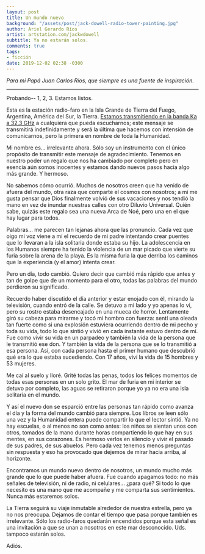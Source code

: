 ```yaml
---
layout: post
title: Un mundo nuevo
background: "/assets/post/jack-dowell-radio-tower-painting.jpg"
author: Ariel Gerardo Ríos
artist: artstation.com/jackwdowell
subtitle: Ya no estarán solos.
comments: true
tags:
- ficción
date: 2019-12-02 02:38 -0300
---
```

*Para mi Papá Juan Carlos Ríos, que siempre es una fuente de inspiración.*

---

Probando-- 1, 2, 3. Estamos listos.

Esta es la estación radio-faro en la Isla Grande de Tierra del Fuego,
Argentina, América del Sur, la Tierra. [Estamos transmitiendo en la banda Ka a
32.3 GHz][1] a cualquiera que pueda escucharnos; este mensaje se transmitirá
indefinidamente y será la última que hacemos con intensión de comunicarnos,
pero la primera en nombre de toda la Humanidad.

Mi nombre es... irrelevante ahora. Sólo soy un instrumento con el único
propósito de transmitir este mensaje de agradecimiento. Tenemos en nuestro
poder un regalo que nos ha cambiado por completo pero en esencia aún somos
inocentes y estamos dando nuevos pasos hacia algo más grande. Y hermoso.

No sabemos cómo ocurrió. Muchos de nosotros creen que ha venido de afuera del
mundo, otra raza que comparte el cosmos con nosotros; a mí me gusta pensar que
Dios finalmente volvió de sus vacaciones y nos tendió la mano en vez de inundar
nuestras calles con otro Diluvio Universal. Quién sabe, quizás este regalo sea
una nueva Arca de Noé, pero una en el que hay lugar para todos.

Palabras... me parecen tan lejanas ahora que las pronuncio. Cada vez que oigo
mi voz viene a mí el recuerdo de mi padre intentando crear puentes que lo
llevaran a la isla solitaria donde estaba su hijo. La adolescencia en los
Humanos siempre ha tenido la violencia de un mar picado que vierte su furia
sobre la arena de la playa. Es la misma furia la que derriba los caminos que la
experiencia (y el amor) intenta crear. 

Pero un día, todo cambió. Quiero decir que cambió más rápido que antes y tan de
golpe que de un momento para el otro, todas las palabras del mundo perdieron su
significado.

Recuerdo haber discutido el día anterior y estar enojado con él, mirando la
televisión, cuando entró de la calle. Se detuvo a mi lado y yo apenas lo vi,
pero su rostro estaba desencajado en una mueca de horror. Lentamente giró su
cabeza para mirarme y tocó mi hombro con fuerza: sentí una oleada tan fuerte
como si una explosión estuviera ocurriendo dentro de mi pecho y toda su vida,
todo lo que sintió y vivió en cada instante estuvo dentro de mí. Fue como vivir
su vida en un parpadeo y también la vida de la persona que le transmitió ese
don. Y también la vida de la persona que se lo transmitió a esa persona. Así,
con cada persona hasta el primer humano que descubrió qué era lo que estaba
sucediendo. Con 17 años, viví la vida de 15 hombres y 53 mujeres.

Me caí al suelo y lloré. Grité todas las penas, todos los felices momentos de
todas esas personas en un solo grito. El mar de furia en mi interior se detuvo
por completo, las aguas se retiraron porque yo ya no era una isla solitaria en
el mundo.

Y así el nuevo don se esparció entre las personas tan rápido como avanza el
día y la forma del mundo cambió para siempre. Los libros se leen sólo una vez y
la Humanidad entera puede compartir lo que el lector sintió. Ya no hay
escuelas, o al menos no son como antes: los niños se sientan unos con otros,
tomados de la mano durante horas compartiendo lo que hay en sus mentes, en sus
corazones. Es hermoso verlos en silencio y vivir el pasado de sus padres, de
sus abuelos. Pero cada vez tenemos menos preguntas sin respuesta y eso ha
provocado que dejemos de mirar hacia arriba, al horizonte.

Encontramos un mundo nuevo dentro de nosotros, un mundo mucho más grande que lo
que puede haber afuera. Fue cuando apagamos todo: no más señales de televisión,
ni de radio, ni celulares... ¿para qué? Si todo lo que necesito es una mano que
me acompañe y me comparta sus sentimientos. Nunca más estaremos solos. 

La Tierra seguirá su viaje inmutable alrededor de nuestra estrella, pero ya no
nos preocupa. Dejamos de contar el tiempo que pasa porque también es
irrelevante. Sólo los radio-faros quedarán encendidos porque esta señal es una
invitación a que se unan a nosotros en este mar desconocido. Uds. tampoco
estarán solos.

Adiós.

[1]: https://www.spaceacademy.net.au/spacelink/radiospace.htm

